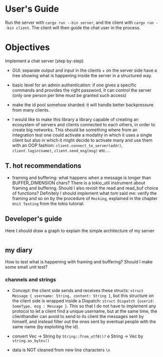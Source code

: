 # User's Guide

Run the server with `cargo run --bin server`, and the client with `cargo run --bin client`. The client will then guide the chat user in the process.

# Objectives

Implement a chat server (step by-step)

- GUI: separate output and input in the clients + on the server side have a tree showing what is happening inside the server in a structured way.

- basic level for an admin authentication: if one gives a specific commands and provides the right password, it can control the server (only one person per time must be granted such access)

- make the id pool somehow sharded: it will handle better backpressure from many clients.

- I would like to make this library a library capable of creating an ecosystem of servers and clients connected to each others, in order to create big networks. This should be something where from an integration test one could activate a modality in which it uses a single client but also in which it might decide to activate many and use them with an OOP fashion: `client.connect_to_server(addr)`, `client.login(name)`, `client.send_msg(msg)` etc....

## T. hot recommendations

- framing and buffering: what happens when a message is longer than BUFFER_DIMENSION chars? There is a tokio_util instrument about framing and buffering. Should I also revisit the read and read_buf choice of functions? Definitely I should implement what tom said me: verify the framing and so on by the procedure of `Mocking`, explained in the chapter `Unit Testing` from the tokio tutorial.

## Developer's guide

Here I should draw a graph to explain the simple architecture of my server
```mermaid

```

## my diary

How to test what is happening with framing and buffering? Should I make some small unit test?


### channels and strings

- Concept: the client side sends and receives these structs: `struct Message { username: String, content: String }`, but this structure on the client side is wrapped inside a Dispatch: `struct Dispatch {userid: SomeType, msg : Message }`. This so that I do not have to implement any protocol to let a client find a unique username, but at the same time, the clienthandler can avoid to send to its client the messages sent by himself, and instead filter out  the ones sent by eventual people with the same name (by exploiting the id).

- convert Vec<u8> -> String by `String::from_utf8()?` e String -> Vec by `string.as_bytes()`

- data is NOT cleaned from new line characters `\n`
